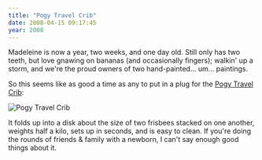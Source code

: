 ```yaml
---
title: "Pogy Travel Crib"
date: 2008-04-15 09:17:45
year: 2008
---
```

Madeleine is now a year, two weeks, and one day old. Still only has two teeth, but love gnawing on bananas (and occasionally fingers); walkin' up a storm, and we're the proud owners of two hand-painted... um... paintings.

So this seems like as good a time as any to put in a plug for the <a href="http://www.mountainbaby.com/item.php/Pogy_1172183982.html">Pogy Travel Crib</a>:

<img src="{{site.github.url}}/files/2008/04/travel-crib.jpg" alt="Pogy Travel Crib" />

It folds up into a disk about the size of two frisbees stacked on one another, weights half a kilo, sets up in seconds, and is easy to clean. If you're doing the rounds of friends &amp; family with a newborn, I can't say enough good things about it.
